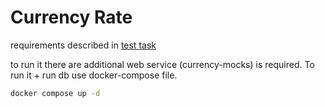 # Currency Rate
requirements described in [test task](<./Strong Junior Java Dev test task.pdf>)

to run it there are additional web service (currency-mocks) is required. To run it + run db use docker-compose file.
```bash
docker compose up -d
```